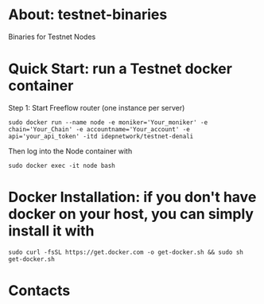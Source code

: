 # About: testnet-binaries
Binaries for Testnet Nodes



# Quick Start: run a Testnet docker container #

Step 1: Start Freeflow router (one instance per server)
```
sudo docker run --name node -e moniker='Your_moniker' -e chain='Your_Chain' -e accountname='Your_account' -e api='your_api_token' -itd idepnetwork/testnet-denali
```

Then log into the Node container with
```
sudo docker exec -it node bash
```
# Docker Installation: if you don't have docker on your host, you can simply install it with #
```
sudo curl -fsSL https://get.docker.com -o get-docker.sh && sudo sh get-docker.sh
```

# Contacts #
